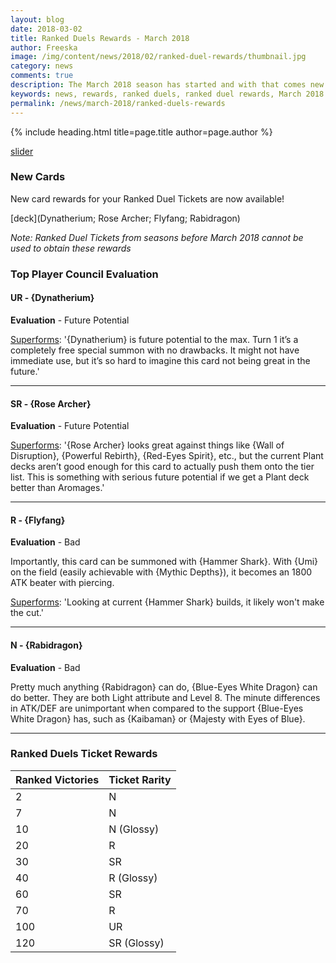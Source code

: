 ```yaml
---
layout: blog
date: 2018-03-02
title: Ranked Duels Rewards - March 2018
author: Freeska
image: /img/content/news/2018/02/ranked-duel-rewards/thumbnail.jpg
category: news
comments: true
description: The March 2018 season has started and with that comes new duel rewards. Check here for an overview of all the new obtainable cards!
keywords: news, rewards, ranked duels, ranked duel rewards, March 2018
permalink: /news/march-2018/ranked-duels-rewards
---
```


{% include heading.html title=page.title author=page.author %}

[slider](/img/content/news/2018/02/ranked-duel-rewards/slider.jpg)

### New Cards

New card rewards for your Ranked Duel Tickets are now available!

[deck](Dynatherium; Rose Archer; Flyfang; Rabidragon)

*Note: Ranked Duel Tickets from seasons before March 2018 cannot be used to obtain these rewards*

### Top Player Council Evaluation

#### UR - {Dynatherium} 
**Evaluation** - Future Potential

[Superforms](/authors/superforms): '{Dynatherium} is future potential to the max. Turn 1 it’s a completely free special summon with no drawbacks. It might not have immediate use, but it’s so hard to imagine this card not being great in the future.'

---
 
#### SR - {Rose Archer}
**Evaluation** - Future Potential

[Superforms](/authors/superforms): '{Rose Archer} looks great against things like {Wall of Disruption}, {Powerful Rebirth}, {Red-Eyes Spirit}, etc., but the current Plant decks aren’t good enough for this card to actually push them onto the tier list. This is something with serious future potential if we get a Plant deck better than Aromages.'

---

#### R - {Flyfang}
**Evaluation** - Bad

Importantly, this card can be summoned with {Hammer Shark}. With {Umi} on the field (easily achievable with {Mythic Depths}), it becomes an 1800 ATK beater with piercing. 

[Superforms](/authors/superforms): 'Looking at current {Hammer Shark} builds, it likely won't make the cut.'

---

#### N - {Rabidragon}
**Evaluation** - Bad

Pretty much anything {Rabidragon} can do, {Blue-Eyes White Dragon} can do better. They are both Light attribute and Level 8. The minute differences in ATK/DEF are unimportant when compared to the support {Blue-Eyes White Dragon} has, such as {Kaibaman} or {Majesty with Eyes of Blue}.

---

### Ranked Duels Ticket Rewards

| Ranked Victories | Ticket Rarity | 
|--|--|
| 2 | N |
| 7 | N |
| 10 | N (Glossy) |
| 20 | R |
| 30 | SR |
| 40 | R (Glossy) |
| 60 | SR |
| 70 | R |
| 100 | UR |
| 120 | SR (Glossy)  |